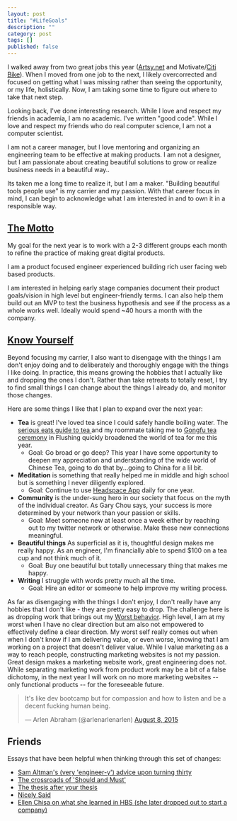 ```yaml
---
layout: post
title: "#LifeGoals"
description: ""
category: post
tags: []
published: false
---
```


I walked away from two great jobs this year ([Artsy.net](https://www.artsy.net) and Motivate/[Citi Bike](https://www.citibikenyc.com)). When I moved from one job to the next, I likely overcorrected and focused on getting what I was missing rather than seeing the opportunity, or my life, holistically. Now, I am taking some time to figure out where to take that next step.

Looking back, I've done interesting research. While I love and respect my friends in academia, I am no academic. I've written "good code". While I love and respect my friends who do real computer science, I am not a computer scientist.

I am not a career manager, but I love mentoring and organizing an engineering team to be effective at making products. I am not a designer, but I am passionate about creating beautiful solutions to grow or realize business needs in a beautiful way..

Its taken me a long time to realize it, but I am a maker. "Building beautiful tools people use" is my carrier and my passion. With that career focus in mind, I can begin to acknowledge what I am interested in and to own it in a responsible way.

## [The Motto](https://www.youtube.com/watch?v=BYDKK95cpfM)

My goal for the next year is to work with a 2-3 different groups each month to refine the practice of making great digital products.

I am a product focused engineer experienced building rich user facing web based products.

I am interested in helping early stage companies document their product goals/vision in high level but engineer-friendly terms. I can also help them build out an MVP to test the business hypothesis and see if the process as a whole works well. Ideally would spend ~40 hours a month with the company.

## [Know Yourself](https://www.youtube.com/watch?v=79AR0VC5wCA)

Beyond focusing my carrier, I also want to disengage with the things I am don't enjoy doing and to deliberately and thoroughly engage with the things I like doing. In practice, this means growing the hobbies that I actually like and dropping the ones I don't. Rather than take retreats to totally reset, I try to find small things I can change about the things I already do, and monitor those changes.

Here are some things I like that I plan to expand over the next year:

- **Tea** is great! I've loved tea since I could safely handle boiling water. The [serious eats guide to tea ](http://www.seriouseats.com/2015/01/tea-for-everyone.html) and my roommate taking me to [Gongfu tea ceremony](https://en.wikipedia.org/wiki/Gongfu_tea_ceremony) in Flushing quickly broadened the world of tea for me this year.
  - Goal: Go broad or go deep? This year I have some opportunity to deepen my appreciation and understanding of the wide world of Chinese Tea, going to do that by...going to China for a lil bit.
- **Meditation** is something that really helped me in middle and high school but is something I never diligently explored.
  - Goal: Continue to use [Headspace App](https://www.headspace.com/) daily for one year.
- **Community** is the under-sung hero in our society that focus on the myth of the individual creator. As Gary Chou says, your success is more determined by your network than your passion or skills.
  - Goal: Meet someone new at least once a week either by reaching out to my twitter network or otherwise. Make these new connections meaningful.
- **Beautiful things** As superficial as it is, thoughtful design makes me really happy. As an engineer, I'm financially able to spend $100 on a tea cup and not think much of it.
  - Goal: Buy one beautiful but totally unnecessary thing that makes me happy.
- **Writing** I struggle with words pretty much all the time.
  - Goal: Hire an editor or someone to help improve my writing process.

As far as disengaging with the things I don't enjoy, I don't really have any hobbies that I don't like - they are pretty easy to drop. The challenge here is as dropping work that brings out my [Worst behavior](https://www.youtube.com/watch?v=CccnAvfLPvE). High level, I am at my worst when I have no clear direction but am also not empowered to effectively define a clear direction. My worst self really comes out when when I don't know if I am delivering value, or even worse, knowing that I am working on a project that doesn't deliver value. While I value marketing as a way to reach people, constructing marketing websites is not my passion. Great design makes a marketing website work, great engineering does not. While separating marketing work from product work may be a bit of a false dichotomy, in the next year I will work on no more marketing websites -- only functional products -- for the foreseeable future.

<blockquote class="twitter-tweet" lang="en"><p lang="en" dir="ltr">It&#39;s like dev bootcamp but for compassion and how to listen and be a decent fucking human being.</p>&mdash; Arlen Abraham (@arlenarlenarlen) <a href="https://twitter.com/arlenarlenarlen/status/629826360387616768">August 8, 2015</a></blockquote>
<script async src="//platform.twitter.com/widgets.js" charset="utf-8"></script>

## Friends

Essays that have been helpful when thinking through this set of changes:

- [Sam Altman's (very 'engineer-y') advice upon turning thirty](http://blog.samaltman.com/the-days-are-long-but-the-decades-are-short)
- [The crossroads of 'Should and Must'](https://medium.com/@elleluna/the-crossroads-of-should-and-must-90c75eb7c5b0)
- [The thesis after your thesis](https://medium.com/@garychou/the-thesis-after-your-thesis-62c47d3a4c0a)
- [Nicely Said](http://www.amazon.com/dp/B00KFGCD1I/ref=r_soa_w_d)
- [Ellen Chisa on what she learned in HBS (she later dropped out to start a company)](https://medium.com/thelist/what-s-one-thing-you-ve-learned-at-harvard-business-school-that-blew-your-mind-fdea346a0422)
